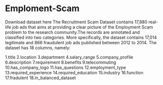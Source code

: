 # Emploment-Scam
Download dataset here The Recruitment Scam Dataset contains 17,880 real-life job ads that aims at providing a clear picture of the Employment Scam problem to the research community.The records are annotated and classified into two categories. More specifically, the dataset contains 17,014 legitimate and 866 fraudulent job ads published between 2012 to 2014. The dataset has 18 columns, namely:

1.title
2.location
3.department
4.salary_range
5.company_profile
6.description
7.requirement
8.benefits
9.telecommuting
10.has_company_logo
11.has_questions
12.employment_type
13.required_experience
14.required_education
15.industry
16.function
17.fradulent
18.in_balanced_dataset
